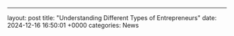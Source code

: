 ---
layout: post
title: "Understanding Different Types of Entrepreneurs"
date:   2024-12-16 16:50:01 +0000
categories: News
